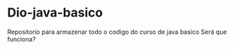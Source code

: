 # Dio-java-basico
Repositorio para armazenar todo o codigo do curso de java basico
Será que funciona?
